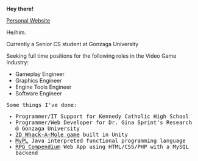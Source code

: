 <b>Hey there!</b>

<a href="https://zachburnaby.com">Personal Website</a>

He/him. 

Currently a Senior CS student at Gonzaga University

Seeking full time positions for the following roles in the Video Game Industry:
* Gameplay Engineer
* Graphics Engineer
* Engine Tools Engineer
* Software Engineer


<samp>
<p>Some things I've done:</p>
<ul> 
  <li> Programmer/IT Support for Kennedy Catholic High School</li>
  <li> Programmer/Web Developer for Dr. Gina Sprint's Research @ Gonzaga University</li>
  <li> <a href="https://www.kongregate.com/games/TheRedLancer/the-molehill-whack-em">2D Whack-A-Mole game</a> built in Unity</li>
  <li> <a href="https://github.com/TheRedLancer/MyPL">MyPL</a> Java interpreted functional programming language</li>
  <li> <a href="https://github.com/TheRedLancer/RPGCompendium">RPG Compendium</a> Web App using HTML/CSS/PHP with a MySQL backend</li>
</ul>
</samp>
